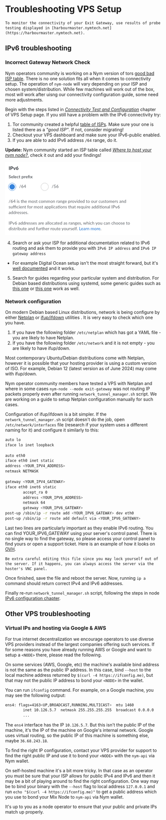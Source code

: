 # Troubleshooting VPS Setup

```admonish info
To monitor the connectivity of your Exit Gateway, use results of probe testing displayed in [harbourmaster.nymtech.net](https://harbourmaster.nymtech.net).
```

## IPv6 troubleshooting

### Incorrect Gateway Network Check

Nym operators community is working on a Nym version of tors [good bad ISP table](https://community.torproject.org/relay/community-resources/good-bad-isps/). There is no one solution fits all when it comes to connectivity setup. The operation of `nym-node` will vary depending on your ISP and chosen system/distribution.  While few machines will work out of the box, most will work after uisng our connectivity configuration guide, some need more adjustments.

Begin with the steps listed in [*Connectivity Test and Configuration*](../nodes/vps-setup.md#connectivity-test-and-configuration) chapter of VPS Setup page. If you still have a problem with the IPv6 connectivity try:

1. Tor community created a helpful [table of ISPs](https://community.torproject.org/relay/community-resources/good-bad-isps/). Make sure your one is listed there as a *"good ISP"*. If not, consider migrating!
2. Checkout your VPS dashboard and make sure your IPv6-public enabled.
3. If you are able to add IPv6 address `/64` range, do it.

**Update:** Nym community started an ISP table called [*Where to host your nym node?*](../legal/isp-list.md), check it out and add your findings!

![](../images/ipv6_64.png)

4. Search or ask your ISP for additional documentation related to IPv6 routing and ask them to provide you with `IPv6 IP address` and `IPv6 IP gateway address`
- For example Digital Ocean setup isn't the most straight forward, but it's [well documented](https://docs.digitalocean.com/products/networking/ipv6/how-to/enable/#on-existing-droplets) and it works.

5. Search for guides regarding your particular system and distribution. For Debian based distributions using systemd, some generic guides such as [this one](https://cloudzy.com/blog/configure-ipv6-on-ubuntu/) or [this one](https://help.ovhcloud.com/csm/en-ie-vps-configuring-ipv6?id=kb_article_view&sysparm_article=KB0047567) work as well.

### Network configuration

On modern Debian based Linux distributions, network is being configure by either [Netplan](www.netplan.io) or [ifup/ifdown](https://manpages.debian.org/testing/ifupdown/ifup.8.en.html) utilities . It is very easy to check which one you have.

1. If you have the following folder `/etc/netplan` which has got a YAML file - you are likely to have Netplan.
2. If you have the following folder `/etc/network` and it is not empty - you are likely to have ifup/down.

Most contemporary Ubuntu/Debian distributions come with Netplan, however it is possible that your hosting provider is using a custom version of ISO. For example, Debian 12 (latest version as of June 2024) may come with ifup/down.

Nym operator community members have tested a VPS with Netplan and where in some cases `nym-node --mode exit-gateway` was not routing IP packets properly even after running `network_tunnel_manager.sh` script. We are working on a guide to setup Netplan configuration manually for such cases.

Configuration of ifup/ifdown is a bit simpler. If the `network_tunnel_manager.sh` script doesn't do the job, open `/etc/network/interfaces` file (research if your system uses a different naming for it) and configure it similarly to this:

```sh
auto lo
iface lo inet loopback

auto eth0
iface eth0 inet static
address <YOUR_IPV4_ADDRESS>
netmask NETMASK

gateway <YOUR_IPV4_GATEWAY>
iface eth0 inet6 static
        accept_ra 0
        address <YOUR_IPV6_ADDRESS>
        netmask 64
        gateway <YOUR_IPV6_GATEWAY>
post-up /sbin/ip -r route add <YOUR_IPV6_GATEWAY> dev eth0
post-up /sbin/ip -r route add default via <YOUR_IPV6_GATEWAY>
```
Last two lines are particularly important as they enable IPv6 routing. You can find YOUR_IPV6_GATEWAY using your server's control panel. There is no single way to find the gateway, so please access your control panel to find yours or open a support ticket. Here is an example of how it looks on [OVH](https://help.ovhcloud.com/csm/en-ie-vps-configuring-ipv6?id=kb_article_view&sysparm_article=KB0047567).

```admonish warning title="WARNING"
Be extra careful editing this file since you may lock yourself out of the server. If it happens, you can always access the server via the hoster's VNC panel.
```

Once finished, save the file and reboot the server. Now, running `ip a` command should return correct IPv4 and IPv6 addresses.

Finally re-run `network_tunnel_manager.sh` script, following the steps in node [IPv6 configuration chapter](https://github.com/nymtech/nym/nodes/configuration.md#ipv6-configuration).

## Other VPS troubleshooting

### Virtual IPs and hosting via Google & AWS

For true internet decentralization we encourage operators to use diverse VPS providers instead of the largest companies offering such services. If for some reasons you have already running AWS or Google and want to setup a `<NODE>` there, please read the following.

On some services (AWS, Google, etc) the machine's available bind address is not the same as the public IP address. In this case, bind `--host` to the local machine address returned by `$(curl -4 https://ifconfig.me)`, but that may not the public IP address to bond your `<NODE>` in the wallet.

You can run `ifconfig` command. For example, on a Google machine, you may see the following output:

```sh
ens4: flags=4163<UP,BROADCAST,RUNNING,MULTICAST>  mtu 1460
        inet 10.126.5.7  netmask 255.255.255.255  broadcast 0.0.0.0
        ...
```

The `ens4` interface has the IP `10.126.5.7`. But this isn't the public IP of the machine, it's the IP of the machine on Google's internal network. Google uses virtual routing, so the public IP of this machine is something else, maybe `36.68.243.18`.

To find the right IP configuration, contact your VPS provider for support to find the right public IP and use it to bond your `<NODE>` with the `nym-api` via Nym wallet.

On self-hosted machine it's a bit more tricky. In that case as an operator you must be sure that your ISP allows for public IPv4 and IPv6 and then it may be a bit of playing around to find the right configuration. One way may be to bind your binary with the `--host` flag to local address `127.0.0.1` and run `echo "$(curl -4 https://ifconfig.me)"` to get a public address which you use to bond your Mix Node to `nym-api` via Nym wallet.

It's up to you as a node operator to ensure that your public and private IPs match up properly.
